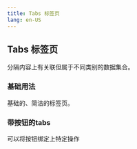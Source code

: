 ```yaml
---
title: Tabs 标签页
lang: en-US
---
```



## Tabs 标签页

分隔内容上有关联但属于不同类别的数据集合。

### 基础用法

基础的、简洁的标签页。

<tabs-demo-1></tabs-demo-1>



### 带按钮的tabs

可以将按钮绑定上特定操作

<tabs-demo-2></tabs-demo-2>


